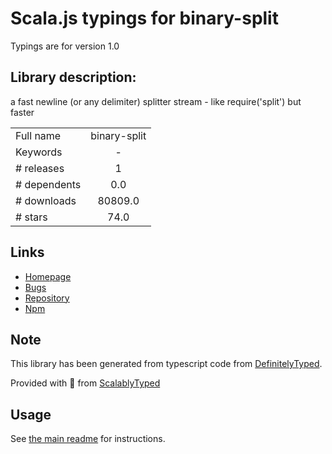 
# Scala.js typings for binary-split

Typings are for version 1.0

## Library description:
a fast newline (or any delimiter) splitter stream - like require('split') but faster

|                    |                 |
| ------------------ | :-------------: |
| Full name          | binary-split |
| Keywords           | - |
| # releases         | 1 |
| # dependents       | 0.0 |
| # downloads        | 80809.0 |
| # stars            | 74.0 |

## Links
- [Homepage](https://github.com/maxogden/binary-split#readme)
- [Bugs](https://github.com/maxogden/binary-split/issues)
- [Repository](https://github.com/maxogden/binary-split)
- [Npm](https://www.npmjs.com/package/binary-split)
    


## Note
This library has been generated from typescript code from [DefinitelyTyped](https://definitelytyped.org).

Provided with :purple_heart: from [ScalablyTyped](https://github.com/oyvindberg/ScalablyTyped)

## Usage
See [the main readme](../../readme.md) for instructions.


